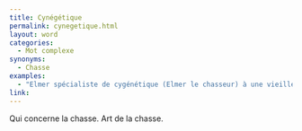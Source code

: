 ```yaml
---
title: Cynégétique
permalink: cynegetique.html
layout: word
categories:
  - Mot complexe
synonyms:
  - Chasse
examples:
  - "Elmer spécialiste de cygénétique (Elmer le chasseur) à une vieille dette envers Bugs Bunny qu'il n'arrive jamais à attraper... (cf Histoires)"
link: 
---
```


Qui concerne la chasse. Art de la chasse.

